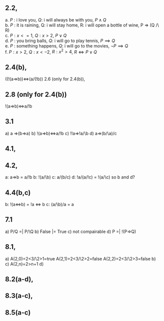 ## 2.2,
a. $P$ : i love you, $Q$: i will always be with you, $P \land Q$  
b. $P$ : it is raining, Q: i will stay home, R: i will open a bottle of wine, P => (Q /\ R)  
c. $P: x<=1$, $Q: x>2$, $P \lor Q$  
d. $P$ : you bring balls, $Q$: i will go to play tennis, $P \implies Q$  
e. $P$ : something happens, $Q$: i will go to the movies, $\lnot P \implies Q$  
f. $P: x>2$, $Q: x<-2$, $R: x^2>4$, $R \iff P \lor Q$  

## 2.4(b),
((!(a=>b))<=>(a/\(!b))
2.6 (only for 2.4(b)),

## 2.8 (only for 2.4(b))
!(a=>b)<=>a/\!b

## 3.1
a) a =>(b=>a)
b) !(a=>b)<=>a/\!b
c) !!a=>!a/\b
d) a=>(b/\a)\/c

## 4.1,

## 4.2,
a: a=>b = a/\!b
b: !(a/\b)
c: a/\(b\/c)
d: !a\/(a/\!c) = !(a/\c)
so b and d?

## 4.4(b,c)
b: !(a<=>b) = !a <=> b
c: (a/\b)\/a = a

## 7.1
a) P\/Q =| P/\Q
b) False |= True
c) not compairable
d) P =| !(P=>Q)

## 8.1,
a)
A(2,0)=2<3/\2>1=true
A(2,1)=2<3/\2>2=false
A(2,2)=2<3/\2>3=false
b)
c) A(2,n)=2>n+1
d)

## 8.2(a-d),

## 8.3(a-c),

## 8.5(a-c)
